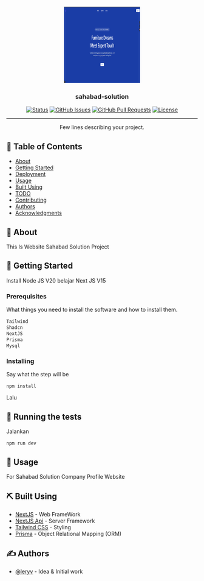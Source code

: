 <p align="center">
  <a href="" rel="noopener">
 <img width=200px height=200px src="/public/image.png" alt="Project logo"></a>
</p>

<h3 align="center">sahabad-solution</h3>

<div align="center">

[![Status](https://img.shields.io/badge/status-active-success.svg)]()
[![GitHub Issues](https://img.shields.io/github/issues/kylelobo/The-Documentation-Compendium.svg)](https://github.com/kylelobo/The-Documentation-Compendium/issues)
[![GitHub Pull Requests](https://img.shields.io/github/issues-pr/kylelobo/The-Documentation-Compendium.svg)](https://github.com/kylelobo/The-Documentation-Compendium/pulls)
[![License](https://img.shields.io/badge/license-MIT-blue.svg)](/LICENSE)

</div>

---

<p align="center"> Few lines describing your project.
    <br> 
</p>

## 📝 Table of Contents

- [About](#about)
- [Getting Started](#getting_started)
- [Deployment](#deployment)
- [Usage](#usage)
- [Built Using](#built_using)
- [TODO](../TODO.md)
- [Contributing](../CONTRIBUTING.md)
- [Authors](#authors)
- [Acknowledgments](#acknowledgement)

## 🧐 About <a name = "about"></a>

This Is Website Sahabad Solution Project

## 🏁 Getting Started <a name = "getting_started"></a>

Install Node JS V20
belajar Next JS V15

### Prerequisites

What things you need to install the software and how to install them.

```
Tailwind
Shadcn
NextJS
Prisma
Mysql
```

### Installing

Say what the step will be

```
npm install
```

Lalu

## 🔧 Running the tests <a name = "tests"></a>

Jalankan

```
npm run dev
```

## 🎈 Usage <a name="usage"></a>

For Sahabad Solution Company Profile Website

## ⛏️ Built Using <a name = "built_using"></a>

- [NextJS](https://nextjs.org/) - Web FrameWork
- [NextJS Api](https://nextjs.org/) - Server Framework
- [Tailwind CSS](https://tailwindcss.com/) - Styling
- [Prisma](https://www.prisma.io/) - Object Relational Mapping (ORM)

## ✍️ Authors <a name = "authors"></a>

- [@leryv](https://github.com/Leryv/) - Idea & Initial work
